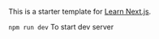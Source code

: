 This is a starter template for [Learn Next.js](https://nextjs.org/learn).

`npm run dev` To start dev server 